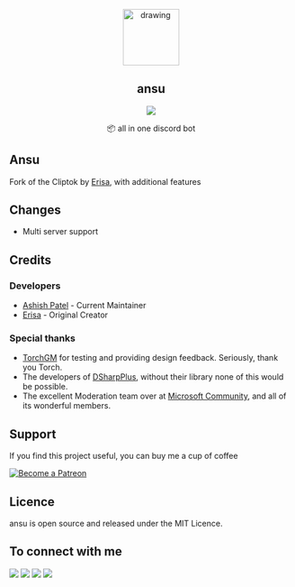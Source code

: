 <p align="center">
  <img src="https://ashishdotme-assets.s3.ap-south-1.amazonaws.com/logo.png" alt="drawing" width="100"/>
</p>

<h2 align="center">ansu</h2>

<p align="center">
<a href="https://img.shields.io/github/last-commit/ashishdotme/springboot-api-starter?style=for-the-badge"><img src="https://img.shields.io/github/last-commit/ashishdotme/springboot-api-starter?style=for-the-badge"></a>
</p>

<p align="center">📦 all in one discord bot</p>

## Ansu

Fork of the Cliptok by [Erisa](https://github.com/Erisa), with additional features

## Changes

- Multi server support

## Credits

### Developers

- [Ashish Patel](https://github.com/ashishdotme) - Current Maintainer
- [Erisa](https://github.com/Erisa) - Original Creator

### Special thanks

- [TorchGM](https://github.com/TorchGM) for testing and providing design feedback. Seriously, thank you Torch.
- The developers of [DSharpPlus](https://github.com/DSharpPlus/DSharpPlus), without their library none of this would be possible.
- The excellent Moderation team over at [Microsoft Community](https://msft.chat/), and all of its wonderful members.

## Support

If you find this project useful, you can buy me a cup of coffee

<a href="https://patreon.com/ashishdotme/" target="_blank">
  <img src="https://c5.patreon.com/external/logo/become_a_patron_button.png" alt="Become a Patreon">
</a>

## Licence

ansu is open source and released under the MIT Licence.

## To connect with me

<p align = "center">

[<img src="https://img.shields.io/badge/twitter-%231DA1F2.svg?&style=for-the-badge&logo=twitter&logoColor=white&color=black" />](https://twitter.com/ashishdotme)
[<img src="https://img.shields.io/badge/facebook-%2312100E.svg?&style=for-the-badge&logo=facebook&logoColor=white&color=black" />](https://facebook.com/ashishdotme)
[<img src="https://img.shields.io/badge/instagram-%2312100E.svg?&style=for-the-badge&logo=instagram&logoColor=white&color=black" />](https://instagram.com/ashishdotme)
[<img src ="https://img.shields.io/badge/website-%23.svg?&style=for-the-badge&logo=&logoColor=white%22&color=black">](https://ashish.me)

</p>
